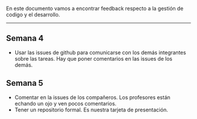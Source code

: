 En este documento vamos a encontrar feedback respecto a la gestión de codigo y el desarrollo.

---

## Semana 4

- Usar las issues de github para comunicarse con los demás integrantes sobre las tareas. Hay que poner comentarios en las issues de los demás.

## Semana 5

- Comentar en la issues de los compañeros. Los profesores están echando un ojo y ven pocos comentarios.
- Tener un repositorio formal. Es nuestra tarjeta de presentación.
